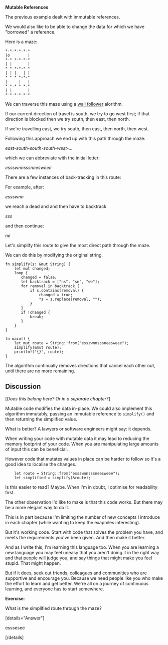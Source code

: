 **Mutable References**

The previous example dealt with immutable references.

We would also like to be able to change the data for which we have "borrowed" a reference.

Here is a maze:

```
*-*-*-*-*-*
|o        |
*-* *-*-*-*
| |       |
* * *-*-* *
| | |   | |
* * * *-*-*
|     |   |
* *-* * *-*
| |       |
*-*-*-*-*-*
```

We can traverse this maze using a [wall follower](https://en.wikipedia.org/wiki/Maze-solving_algorithm#Wall_follower) alorithm.

If our current direction of travel is south, we try to go west first; if that direction is blocked then we try south, then east, then north. 

If we're travelling east, we try south, then east, then north, then west. 

Following this approach we end up with this path through the maze:

*east-south-south-south-west-...*

which we can abbreviate with the initial letter:

*essswnnsssneesweee*

There are a few instances of back-tracking in this route:

For example, after:

*essswnn* 

we reach a dead and and then have to backtrack

*sss*

and then continue:

*ne*

Let's simplify this route to give the most direct path through the maze.

We can do this by modifying the original string.

```
fn simplify(s: &mut String) {
    let mut changed;
    loop {
       changed = false;
       let backtrack = ["ns", "sn", "we"];
       for removal in backtrack {
           if s.contains(removal) {
               changed = true;
               *s = s.replace(removal, "");
           }
       }
       if !changed {
           break;
       }
    }
}

fn main() {
    let mut route = String::from("essswnnsssneesweee");
    simplify(&mut route);
    println!("{}", route);
}
```

The algorithm continually removes directions that cancel each other out, until there are no more remaining.

## Discussion

[_Does this belong here? Or in a separate chapter?_]

Mutable code modifies the data in-place. We could also implement this algorithm immutably, passing an immutable reference to `simplify()` and then returning the simplified value.

What is better? A lawyers or software engineers might say: it depends.

When writing your code with mutable data it may lead to reducing the memory footprint of your code. When you are manipulating large amounts of input this can be beneficial.

However code that mutates values in place can be harder to follow so it's a good idea to localise the changes. 

```
    let route = String::from("essswnnsssneesweee");
    let simplified = simplify(&route);
```

Is this easier to read? Maybe. When I'm in doubt, I optimise for readability first.

The other observation I'd like to make is that this code works. But there may be a more elegant way to do it.

This is in part because I'm limiting the number of new concepts I introduce in each chapter (while wanting to keep the exapmles interesting). 

But it's working code. Start with code that solves the problem you have, and meets the requirements you've been given. And then make it better.

And as I write this, I'm learning this language too. When you are learning a new language you may feel uneasy that you aren't doing it in the right way and that people will judge you, and say things that might make you feel stupid. That might happen. 

But if it does, seek out friends, colleagues and communities who are supportive and encourage you.  Because we need people like you who make the effort to learn and get better. We're all on a journey of continuous learning, and everyone has to start somewhere.

**Exercise**:

What is the simplified route through the maze? 

[details="Answer"]

esssesee

[/details]




